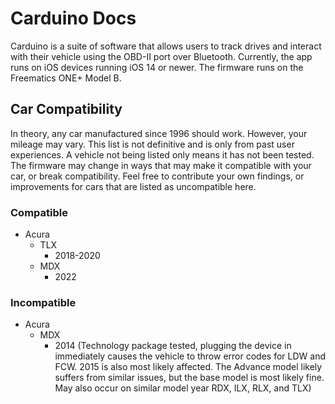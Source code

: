 # Carduino Docs

Carduino is a suite of software that allows users to track drives and interact with their vehicle using the OBD-II port over Bluetooth. Currently, the app runs on iOS devices running iOS 14 or newer. The firmware runs on the Freematics ONE+ Model B.

## Car Compatibility
In theory, any car manufactured since 1996 should work. However, your mileage may vary. This list is not definitive and is only from past user experiences. A vehicle not being listed only means it has not been tested. The firmware may change in ways that may make it compatible with your car, or break compatibility. Feel free to contribute your own findings, or improvements for cars that are listed as uncompatible here.

### Compatible
- Acura
  - TLX
    - 2018-2020
  - MDX
    - 2022
### Incompatible
- Acura
  - MDX
    - 2014 (Technology package tested, plugging the device in immediately causes the vehicle to throw error codes for LDW and FCW. 2015 is also most likely affected. The Advance model likely suffers from similar issues, but the base model is most likely fine. May also occur on similar model year RDX, ILX, RLX, and TLX)
